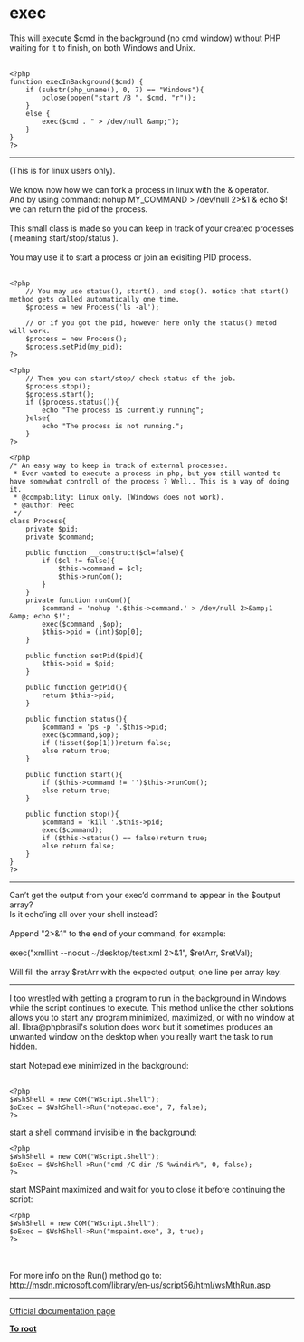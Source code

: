 # exec



This will execute $cmd in the background (no cmd window) without PHP waiting for it to finish, on both Windows and Unix.<br><br>

```
<?php
function execInBackground($cmd) {
    if (substr(php_uname(), 0, 7) == "Windows"){
        pclose(popen("start /B ". $cmd, "r"));  
    }
    else {
        exec($cmd . " > /dev/null &amp;");   
    }
}
?>
```
  

---

(This is for linux users only).<br><br>We know now how we can fork a process in linux with the &amp; operator.<br>And by using command: nohup MY_COMMAND &gt; /dev/null 2&gt;&amp;1 &amp; echo $! we can return the pid of the process.<br><br>This small class is made so you can keep in track of your created processes ( meaning start/stop/status ).<br><br>You may use it to start a process or join an exisiting PID process.<br><br>

```
<?php
    // You may use status(), start(), and stop(). notice that start() method gets called automatically one time.
    $process = new Process('ls -al');

    // or if you got the pid, however here only the status() metod will work.
    $process = new Process();
    $process.setPid(my_pid);
?>
```




```
<?php
    // Then you can start/stop/ check status of the job.
    $process.stop();
    $process.start();
    if ($process.status()){
        echo "The process is currently running";
    }else{
        echo "The process is not running.";
    }
?>
```




```
<?php
/* An easy way to keep in track of external processes.
 * Ever wanted to execute a process in php, but you still wanted to have somewhat controll of the process ? Well.. This is a way of doing it.
 * @compability: Linux only. (Windows does not work).
 * @author: Peec
 */
class Process{
    private $pid;
    private $command;

    public function __construct($cl=false){
        if ($cl != false){
            $this->command = $cl;
            $this->runCom();
        }
    }
    private function runCom(){
        $command = 'nohup '.$this->command.' > /dev/null 2>&amp;1 &amp; echo $!';
        exec($command ,$op);
        $this->pid = (int)$op[0];
    }

    public function setPid($pid){
        $this->pid = $pid;
    }

    public function getPid(){
        return $this->pid;
    }

    public function status(){
        $command = 'ps -p '.$this->pid;
        exec($command,$op);
        if (!isset($op[1]))return false;
        else return true;
    }

    public function start(){
        if ($this->command != '')$this->runCom();
        else return true;
    }

    public function stop(){
        $command = 'kill '.$this->pid;
        exec($command);
        if ($this->status() == false)return true;
        else return false;
    }
}
?>
```
  

---

Can&#x2019;t get the output from your exec&#x2019;d command to appear in the $output array?<br>Is it echo&#x2019;ing all over your shell instead?<br><br>Append "2&gt;&amp;1" to the end of your command, for example:<br><br>exec("xmllint --noout ~/desktop/test.xml 2&gt;&amp;1", $retArr, $retVal);<br><br>Will fill the array $retArr with the expected output; one line per array key.  

---

I too wrestled with getting a program to run in the background in Windows while the script continues to execute.  This method unlike the other solutions allows you to start any program minimized, maximized, or with no window at all.  llbra@phpbrasil&apos;s solution does work but it sometimes produces an unwanted window on the desktop when you really want the task to run hidden.<br><br>start Notepad.exe minimized in the background:<br><br>

```
<?php
$WshShell = new COM("WScript.Shell");
$oExec = $WshShell->Run("notepad.exe", 7, false);
?>
```


start a shell command invisible in the background:


```
<?php
$WshShell = new COM("WScript.Shell");
$oExec = $WshShell->Run("cmd /C dir /S %windir%", 0, false);
?>
```


start MSPaint maximized and wait for you to close it before continuing the script:


```
<?php
$WshShell = new COM("WScript.Shell");
$oExec = $WshShell->Run("mspaint.exe", 3, true);
?>
```
<br><br>For more info on the Run() method go to:<br>http://msdn.microsoft.com/library/en-us/script56/html/wsMthRun.asp  

---

[Official documentation page](https://www.php.net/manual/en/function.exec.php)

**[To root](/README.md)**